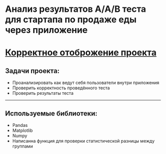 # Анализ результатов A/A/B теста для стартапа по продаже еды через приложение

# [Корректное отоброжение проекта](https://nbviewer.org/github/romanbinya/projecctyandex/blob/fa595e0458f3209136b7865c5c64d3b489c84bca/Сборный%20проект%202/Анализ%20AAB%20теста.ipynb)

## Задачи проекта:
* Проанализировать как ведут себя пользователи внутри приложения
* Проверить корректность проведённого теста
* Проверить результаты теста

____

## Используемые библиотеки:
* Pandas
* Matplotlib
* Numpy
* Написанна функция для проверки статистической разницы между группами
